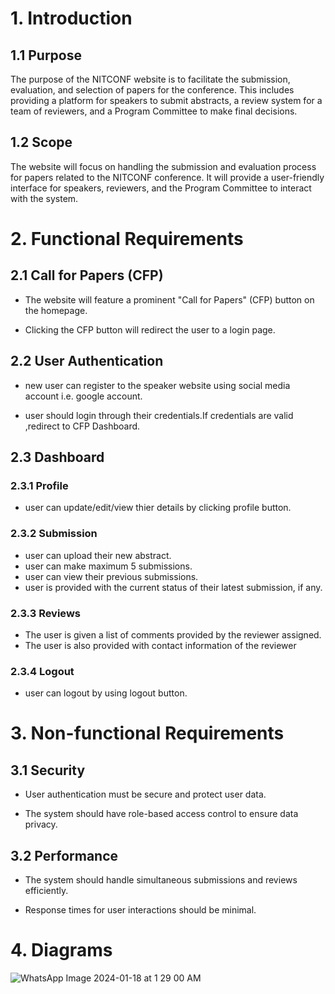 # 1. Introduction

## 1.1 Purpose
The purpose of the NITCONF website is to facilitate the submission, evaluation, and selection of papers for the conference. This includes providing a platform for speakers to submit abstracts, a review system for a team of reviewers, and a Program Committee to make final decisions.

## 1.2 Scope
The website will focus on handling the submission and evaluation process for papers related to the NITCONF conference. It will provide a user-friendly interface for speakers, reviewers, and the Program Committee to interact with the system.

# 2. Functional Requirements
   
## 2.1 Call for Papers (CFP)

- The website will feature a prominent "Call for Papers" (CFP) button on the homepage.

- Clicking the CFP button will redirect the user to a login page.

## 2.2 User Authentication
- new user can register to the speaker website using social media account i.e. google account.
 
- user should  login through their credentials.If credentials are valid ,redirect to CFP Dashboard.
 

## 2.3 Dashboard

 ### 2.3.1 Profile
 - user can update/edit/view thier details by clicking profile button.

### 2.3.2 Submission

- user can upload their new abstract.
- user can make maximum 5 submissions.
- user can view their previous submissions.
- user is provided with the current status of their latest submission, if any.

### 2.3.3 Reviews

- The user is given a list of comments provided by the reviewer assigned.
- The user is also provided with contact information of the reviewer
  
### 2.3.4 Logout 
- user can logout by using logout button.

# 3. Non-functional Requirements
   
## 3.1 Security

 - User authentication must be secure and protect user data.

 - The system should have role-based access control to ensure data privacy.

## 3.2 Performance

- The system should handle simultaneous submissions and reviews efficiently.

 - Response times for user interactions should be minimal.


# 4. Diagrams

![WhatsApp Image 2024-01-18 at 1 29 00 AM](https://github.com/karan-nitc-cse/SE_Lab_Projet_1_Team10/assets/153089962/04616dad-7f56-45d3-85ad-cf51bbe3c981)
